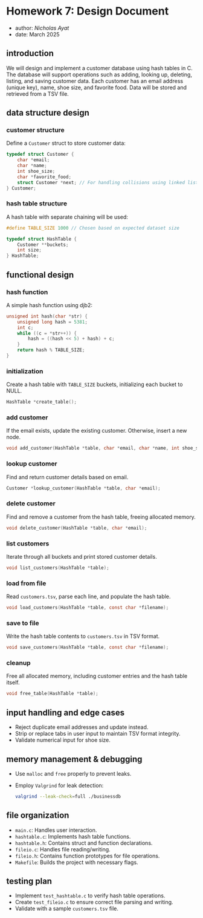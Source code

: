 # Homework 7: Design Document

  * author: *Nicholas Ayat* 
  * date: March 2025

## introduction

We will design and implement a customer database using hash tables in C. The database will support operations such as adding, looking up, deleting, listing, and saving customer data. Each customer has an email address (unique key), name, shoe size, and favorite food. Data will be stored and retrieved from a TSV file.

## data structure design

### customer structure
Define a `Customer` struct to store customer data:

```c
typedef struct Customer {
    char *email;
    char *name;
    int shoe_size;
    char *favorite_food;
    struct Customer *next; // For handling collisions using linked lists
} Customer;
```

### hash table structure
A hash table with separate chaining will be used:

```c
#define TABLE_SIZE 1000 // Chosen based on expected dataset size

typedef struct HashTable {
    Customer **buckets;
    int size;
} HashTable;
```

## functional design

### hash function
A simple hash function using djb2:

```c
unsigned int hash(char *str) {
    unsigned long hash = 5381;
    int c;
    while ((c = *str++)) {
        hash = ((hash << 5) + hash) + c;
    }
    return hash % TABLE_SIZE;
}
```

### initialization
Create a hash table with `TABLE_SIZE` buckets, initializing each bucket to NULL.

```c
HashTable *create_table();
```

### add customer
If the email exists, update the existing customer. Otherwise, insert a new node.

```c
void add_customer(HashTable *table, char *email, char *name, int shoe_size, char *favorite_food);
```

### lookup customer
Find and return customer details based on email.

```c
Customer *lookup_customer(HashTable *table, char *email);
```

### delete customer
Find and remove a customer from the hash table, freeing allocated memory.

```c
void delete_customer(HashTable *table, char *email);
```

### list customers
Iterate through all buckets and print stored customer details.

```c
void list_customers(HashTable *table);
```

### load from file
Read `customers.tsv`, parse each line, and populate the hash table.

```c
void load_customers(HashTable *table, const char *filename);
```

### save to file
Write the hash table contents to `customers.tsv` in TSV format.

```c
void save_customers(HashTable *table, const char *filename);
```

### cleanup
Free all allocated memory, including customer entries and the hash table itself.

```c
void free_table(HashTable *table);
```

## input handling and edge cases

- Reject duplicate email addresses and update instead.
- Strip or replace tabs in user input to maintain TSV format integrity.
- Validate numerical input for shoe size.

## memory management & debugging

- Use `malloc` and `free` properly to prevent leaks.
- Employ `Valgrind` for leak detection:
  
  ```sh
  valgrind --leak-check=full ./businessdb
  ```

## file organization

- `main.c`: Handles user interaction.
- `hashtable.c`: Implements hash table functions.
- `hashtable.h`: Contains struct and function declarations.
- `fileio.c`: Handles file reading/writing.
- `fileio.h`: Contains function prototypes for file operations.
- `Makefile`: Builds the project with necessary flags.

## testing plan

- Implement `test_hashtable.c` to verify hash table operations.
- Create `test_fileio.c` to ensure correct file parsing and writing.
- Validate with a sample `customers.tsv` file.
